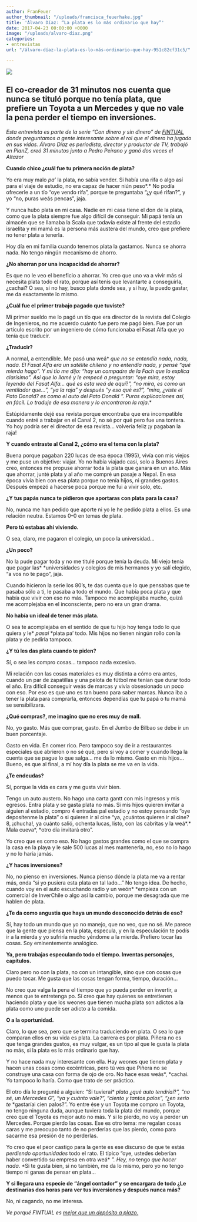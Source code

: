 ```yaml
---
author: FranFeuer
author_thumbnail: "/uploads/francisca_feuerhake.jpg"
title: 'Álvaro Díaz: “La plata es lo más ordinario que hay”'
date: 2017-04-23 00:00:00 +0000
image: "/uploads/alvaro-diaz.png"
categories:
- entrevistas
url: "/álvaro-díaz-la-plata-es-lo-más-ordinario-que-hay-951c82cf31c5/"

---
```

![](/uploads/alvaro_diaz.jpeg)

## El co-creador de 31 minutos nos cuenta que nunca se tituló porque no tenía plata, que prefiere un Toyota a un Mercedes y que no vale la pena perder el tiempo en inversiones.

*Esta entrevista es parte de la serie “Con dinero y sin dinero” de [FINTUAL](https://fintual.cl) donde preguntamos a gente interesante sobre el rol que el dinero ha jugado en sus vidas. Álvaro Díaz es periodista, director y productor de TV, trabajó en PlanZ, creó 31 minutos junto a Pedro Peirano y ganó dos veces el Altazor*

**Cuando chico ¿cuál fue tu primera noción de plata?**

Yo era muy malo *pa’* la plata, no sabía vender. Si había una rifa o algo así para el viaje de estudio, no era capaz de hacer niún peso*.* No podía ofrecerle a un tío “oye vendo rifa”, porque te preguntaba “¿y qué rifan?”, y yo “no, puras weás pencas”, jaja.

Y nunca hubo plata en mi casa. Nadie en mi casa tiene el don de la plata, como que la plata siempre fue algo difícil de conseguir. Mi papá tenía un almacén que se llamaba la Scala que todavía existe al frente del estadio israelita y mi mamá es la persona más austera del mundo, creo que prefiere no tener plata a tenerla.

Hoy día en mi familia cuando tenemos plata la gastamos. Nunca se ahorra nada. No tengo ningún mecanismo de ahorro.

**¿No ahorran por una incapacidad de ahorrar?**

Es que no le veo el beneficio a ahorrar. Yo creo que uno va a vivir más si necesita plata todo el rato, porque así tenís que levantarte a conseguirla, ¿cachai? O sea, si no hay, busco plata donde sea, y si hay, la puedo gastar, me da exactamente lo mismo.

**¿Cuál fue el primer trabajo pagado que tuviste?**

Mi primer sueldo me lo pagó un tío que era director de la revista del Colegio de Ingenieros, no me acuerdo cuánto fue pero me pagó bien. Fue por un artículo escrito por un ingeniero de cómo funcionaba el Fasat Alfa que yo tenía que traducir.

**¿Traducir?**

A normal, a entendible. Me pasó una weá* *que no se entendía nada, nada, nada. El Fasat Alfa era un satélite chileno y no entendía nada, y pensé “qué mierda hago”. Y mi tío me dijo: “hay un compadre de la Fach que lo explica clarísimo”. Así que lo llamé y le empecé a preguntar: “oye mira, estoy leyendo del Fasat Alfa… qué es esta* *weá* *de aquí*?*”, “no mira, es como un ventilador que…”, “ya la raja” y después “y eso qué es?”, “mira, ¿viste el Pato Donald? es como el auto del Pato Donald ”. Puras explicaciones así, en fácil. Lo traduje de esa manera y lo encontraron la raja*.*

Estúpidamente dejé esa revista porque encontraba que era incompatible cuando entré a trabajar en el Canal 2, no sé por qué pero fue una tontera. Yo hoy podría ser el director de esa revista… volvería feliz ¡y pagaban la raja!

**Y cuando entraste al Canal 2, ¿cómo era el tema con la plata?**

Buena porque pagaban 220 lucas de esa época (1995), vivía con mis viejos y me puse un objetivo: viajar. Yo no había viajado casi, solo a Buenos Aires creo, entonces me propuse ahorrar toda la plata que ganara en un año. Más que ahorrar, junté plata y al año me compré un pasaje a Nepal. En esa época vivía bien con esa plata porque no tenía hijos, ni grandes gastos. Después empezó a hacerse poca porque me fui a vivir solo, etc.

**¿Y tus papás nunca te pidieron que aportaras con plata para la casa?**

No, nunca me han pedido que aporte ni yo le he pedido plata a ellos. Es una relación neutra. Estamos 0–0 en temas de plata.

**Pero tú estabas ahí viviendo.**

O sea, claro, me pagaron el colegio, un poco la universidad…

**¿Un poco?**

No la pude pagar toda y no me titulé porque tenía la deuda. Mi viejo tenía que pagar las* *universidades y colegios de mis hermanos y yo salí elegido, “a vos no te pago”, jaja.

Cuando hicieron la serie los 80’s, te das cuenta que lo que pensabas que te pasaba sólo a ti, le pasaba a todo el mundo. Que había poca plata y que había que vivir con eso no más. Tampoco me acomplejaba mucho, quizá me acomplejaba en el inconsciente, pero no era un gran drama.

**No había un ideal de tener más plata.**

O sea te acomplejaba en el sentido de que tu hijo hoy tenga todo lo que quiera y le* *pasai* *plata pa’ todo. Mis hijos no tienen ningún rollo con la plata y de pedirla tampoco.

**¿Y tú les das plata cuando te piden?**

Sí, o sea les compro cosas… tampoco nada excesivo.

Mi relación con las cosas materiales es muy distinta a cómo era antes, cuando un par de zapatillas y una pelota de fútbol me tenían que durar todo el año. Era difícil conseguir weás de marcas y vivía obsesionado un poco con eso. Por eso es que uno es tan bueno para saber marcas. Nunca iba a tener la plata para comprarla, entonces dependías que tu papá o tu mamá se sensibilizara.

**¿Qué compras?, me imagino que no eres muy de mall.**

No, yo gasto. Más que comprar, gasto. En el Jumbo de Bilbao se debe ir un buen porcentaje.

Gasto en vida. En comer rico. Pero tampoco soy de ir a restaurantes especiales que abrieron o no sé qué, pero sí voy a comer y cuando llega la cuenta que se pague lo que salga… me da lo mismo. Gasto en mis hijos… Bueno, es que al final, a mí hoy día la plata se me va en la vida.

**¿Te endeudas?**

Sí, porque la vida es cara y me gusta vivir bien.

Tengo un auto austero. No hago una carta gantt con mis ingresos y mis egresos. Entra plata y se gasta plata no más. Si mis hijos quieren invitar a alguien al estadio, compro 4 entradas pal estadio y no estoy pensando “oye deposítenme la plata” o si quieren ir al cine “ya, ¿cuántos quieren ir al cine? 8, ¡chucha!, ya cuánto salió, ochenta lucas, listo, con las cabritas y la weá*.* Mala cueva*, *otro día invitará otro”.

Yo creo que es como eso. No hago gastos grandes como el que se compra la casa en la playa y le sale 500 lucas al mes mantenerla, no, eso no lo hago y no lo haría jamás.

**¿Y haces inversiones?**

No, no pienso en inversiones. Nunca pienso dónde la plata me va a rentar más, onda “si yo pusiera esta plata en tal lado…” No tengo idea. De hecho, cuando voy en el auto escuchando radio y un weón* *empieza con un comercial de InverChile o algo así la cambio, porque me desagrada que me hablen de plata.

**¿Te da como angustia que haya un mundo desconocido detrás de eso?**

Sí, hay todo un mundo que yo no manejo, que no veo, que no sé. Me parece que la gente que piensa en la plata, especula, y en la especulación te podís ir a la mierda y yo sufriría mucho yéndome a la mierda. Prefiero tocar las cosas. Soy eminentemente analógico.

**Ya, pero trabajas especulando todo el tiempo. Inventas personajes, capítulos.**

Claro pero no con la plata, no con un intangible, sino que con cosas que puedo tocar. Me gusta que las cosas tengan forma, tiempo, duración…

No creo que valga la pena el tiempo que yo pueda perder en invertir, a menos que te entretenga po. Sí creo que hay quienes se entretienen haciendo plata y que los weones que tienen mucha plata son adictos a la plata como uno puede ser adicto a la comida.

**O a la oportunidad.**

Claro, lo que sea, pero que se termina traduciendo en plata. O sea lo que comparan ellos en su vida es plata. La carrera es por plata. Piñera no es que tenga grandes gustos, es muy vulgar, es un tipo al que le gusta la plata no más, si la plata es lo más ordinario que hay.

Y no hace nada muy interesante con ella. Hay weones que tienen plata y hacen unas cosas como excéntricas, pero tú ves que Piñera no se construye una casa con forma de ojo de oro. No hace esas weás*, *cachai. Yo tampoco lo haría. Como que trato de ser práctico.

El otro día le pregunté a alguien: “Si tuvierai* *plata ¿qué auto tendríai*?*”, “no sé, un Mercedes G”, “ya y cuánto vale?”, “ciento y tantos palos”, “¿en serio te* *gastaríai cien palos?”. Yo entre ése y un Toyota me compro un Toyota, no tengo ninguna duda, aunque tuviera toda la plata del mundo, porque creo que el Toyota es mejor auto no más. Y si lo pierdo, no voy a perder un Mercedes. Porque pierdo las cosas. Ese es otro tema: me regalan cosas caras y me preocupo tanto de no perderlas que las pierdo, como para sacarme esa presión de no perderlas.

Yo creo que el peor castigo para la gente es ese discurso de que te estás *perdiendo oportunidades* todo el rato. El típico “oye, ustedes deberían haber convertido su empresa en otra weá* *”. Hey, no* tengo *que hacer nada*. *Si te gusta bien, si no también, me da lo mismo, pero yo no tengo tiempo ni ganas de pensar en plata…

**Y si llegara una especie de “ángel contador” y se encargara de todo ¿Le destinarías dos horas para ver tus inversiones y después nunca más?**

No, ni cagando, no me interesa.

*Ve porqué FINTUAL es [mejor que un depósito a plazo.](https://blog.fintual.cl/el-dep%C3%B3sito-a-plazo-es-un-negocio-seguro-y-malo-es-mejor-fintual-e40c6203ce2)*